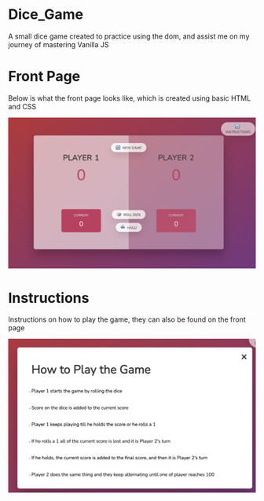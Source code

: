 # Dice_Game

A small dice game created to practice using the dom, and assist me on my journey of mastering Vanilla JS

# Front Page
Below is what the front page looks like, which is created using basic HTML and CSS



![](images/FrontPage.png)


# Instructions
Instructions on how to play the game, they can also be found on the front page

![](images/Instructions.png)
